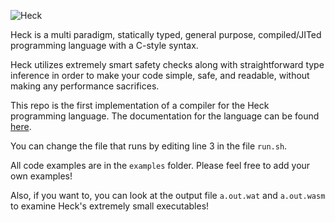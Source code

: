 ![Heck](https://heck-lang.github.io/assets/heck-logo-white-transparent-glow.png)

Heck is a multi paradigm, statically typed, general purpose, compiled/JITed programming language with a C-style syntax.

Heck utilizes extremely smart safety checks along with straightforward type inference in order to make your code simple, safe, and readable, without making any performance sacrifices.

This repo is the first implementation of a compiler for the Heck programming language. The documentation for the language can be found [here](https://repl.it/@HeckLanguage/docs).

You can change the file that runs by editing line 3 in the file `run.sh`.

All code examples are in the `examples` folder. Please feel free to add your own examples!

Also, if you want to, you can look at the output file `a.out.wat` and `a.out.wasm` to examine Heck's extremely small executables!